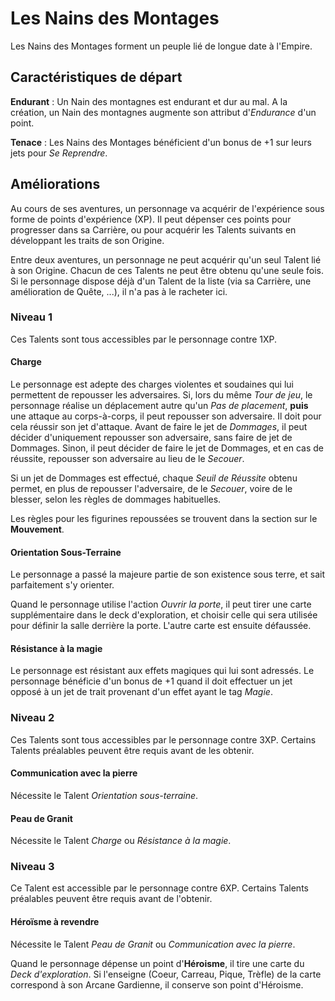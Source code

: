 # Les Nains des Montages

Les Nains des Montages forment un peuple lié de longue date à l'Empire.

## Caractéristiques de départ

**Endurant** : Un Nain des montagnes est endurant et dur au mal. A la création, un Nain des montagnes augmente son attribut d'_Endurance_ d'un point.

**Tenace** : Les Nains des Montages bénéficient d'un bonus de +1 sur leurs jets pour _Se Reprendre_.

## Améliorations

Au cours de ses aventures, un personnage va acquérir de l'expérience sous forme de points d'expérience (XP). Il peut dépenser ces points pour progresser dans sa Carrière, ou pour acquérir les Talents suivants en développant les traits de son Origine.

Entre deux aventures, un personnage ne peut acquérir qu'un seul Talent lié à son Origine. Chacun de ces Talents ne peut être obtenu qu'une seule fois. Si le personnage dispose déjà d'un Talent de la liste (via sa Carrière, une amélioration de Quête, ...), il n'a pas à le racheter ici.

### Niveau 1

Ces Talents sont tous accessibles par le personnage contre 1XP.

#### Charge

Le personnage est adepte des charges violentes et soudaines qui lui permettent de repousser les adversaires. Si, lors du même _Tour de jeu_, le personnage réalise un déplacement autre qu'un _Pas de placement_, **puis** une attaque au corps-à-corps, il peut repousser son adversaire. Il doit pour cela réussir son jet d'attaque. Avant de faire le jet de _Dommages_, il peut décider d'uniquement repousser son adversaire, sans faire de jet de Dommages. Sinon, il peut décider de faire le jet de Dommages, et en cas de réussite, repousser son adversaire au lieu de le _Secouer_.

Si un jet de Dommages est effectué, chaque _Seuil de Réussite_ obtenu permet, en plus de repousser l'adversaire, de le _Secouer_, voire de le blesser, selon les règles de dommages habituelles.

Les règles pour les figurines repoussées se trouvent dans la section sur le **Mouvement**.

#### Orientation Sous-Terraine

Le personnage a passé la majeure partie de son existence sous terre, et sait parfaitement s'y orienter.

Quand le personnage utilise l'action _Ouvrir la porte_, il peut tirer une carte supplémentaire dans le deck d'exploration, et choisir celle qui sera utilisée pour définir la salle derrière la porte. L'autre carte est ensuite défaussée.

#### Résistance à la magie

Le personnage est résistant aux effets magiques qui lui sont adressés. Le personnage bénéficie d'un bonus de +1 quand il doit effectuer un jet opposé à un jet de trait provenant d'un effet ayant le tag _Magie_.

### Niveau 2

Ces Talents sont tous accessibles par le personnage contre 3XP. Certains Talents préalables peuvent être requis avant de les obtenir.

#### Communication avec la pierre

Nécessite le Talent _Orientation sous-terraine_.

#### Peau de Granit

Nécessite le Talent _Charge_ ou _Résistance à la magie_.

### Niveau 3

Ce Talent est accessible par le personnage contre 6XP. Certains Talents préalables peuvent être requis avant de l'obtenir.

#### Héroïsme à revendre

Nécessite le Talent _Peau de Granit_ ou _Communication avec la pierre_.

Quand le personnage dépense un point d'**Héroisme**, il tire une carte du _Deck d'exploration_. Si l'enseigne (Coeur, Carreau, Pique, Trèfle) de la carte correspond à son Arcane Gardienne, il conserve son point d'Héroisme.
